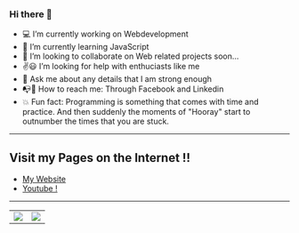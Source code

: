 ### Hi there 👋

<!--
**Abhiramborige/Abhiramborige** is a ✨ _special_ ✨ repository because its `README.md` (this file) appears on your GitHub profile.

Here are some ideas to get you started:-->

- :computer: I’m currently working on Webdevelopment
- :telescope: I’m currently learning JavaScript
- :memo: I’m looking to collaborate on Web related projects soon...
- :v::smiley: I’m looking for help with enthuciasts like me
- :orange_book: Ask me about any details that I am strong enough
- :mailbox_with_no_mail::postbox: How to reach me: Through Facebook and Linkedin
- :boom: Fun fact: Programming is something that comes with time and practice. And then suddenly the moments of "Hooray" start to outnumber the times that you are stuck.
***
## Visit my Pages on the Internet !!
- [My Website](http://abhiramborige.me "My Website")
- [Youtube !](https://www.youtube.com/channel/UCwePOfPVe_I6lrVObRGgfBA/ "Youtube Channel")
***
<table>
  <tr>
    <td>
      <img src="https://github-readme-stats.vercel.app/api?username=Abhiramborige&&show_icons=true&title_color=f8d49d&icon_color=db6400&text_color=eeeeee&bg_color=222831">
    </td>
    <td>
      <img src="https://github-readme-stats.vercel.app/api/top-langs/?username=Abhiramborige&layout=compact&&bg_color=cce6ff&text_color=004d4d&title_color=267326">
    </td>
  </tr>
</table>
  
